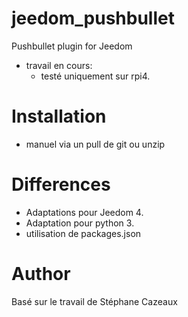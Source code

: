 # jeedom_pushbullet
Pushbullet plugin for Jeedom

* travail en cours: 
  * testé uniquement sur rpi4.

# Installation
* manuel via un pull de git ou unzip 

# Differences
* Adaptations pour Jeedom 4.
* Adaptation pour python 3.
* utilisation de packages.json

# Author
Basé sur le travail de Stéphane Cazeaux